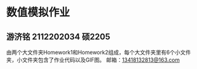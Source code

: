 # 数值模拟作业
## 游济铭 2112202034 硕2205
由两个大文件夹Homework1和Homework2组成，每个大文件夹里有6个小文件夹，小文件夹包含了作业代码以及GIF图。
邮箱：13418132813@163.com
